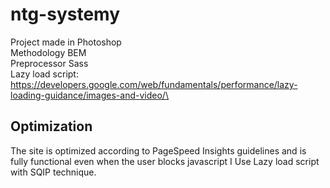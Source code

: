# ntg-systemy
Project made in Photoshop\
Methodology BEM\
Preprocessor Sass\
Lazy load script:\
https://developers.google.com/web/fundamentals/performance/lazy-loading-guidance/images-and-video/\
## Optimization
The site is optimized according to PageSpeed Insights guidelines and is fully functional even when the user blocks javascript
I Use Lazy load script with SQIP technique.
